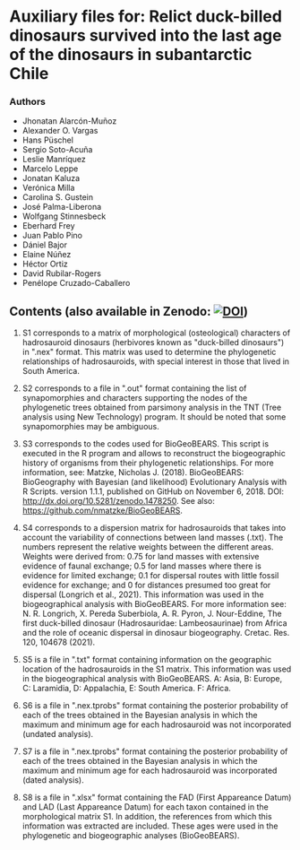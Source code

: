 # Auxiliary files for: Relict duck-billed dinosaurs survived into the last age of the dinosaurs in subantarctic Chile

### **Authors**
- Jhonatan Alarcón-Muñoz
- Alexander O. Vargas
- Hans Püschel
- Sergio Soto-Acuña
- Leslie Manríquez
- Marcelo Leppe
- Jonatan Kaluza
- Verónica Milla
- Carolina S. Gustein
- José Palma-Liberona
- Wolfgang Stinnesbeck
- Eberhard Frey
- Juan Pablo Pino
- Dániel Bajor
-  Elaine Núñez
- Héctor Ortiz
- David Rubilar-Rogers
- Penélope Cruzado-Caballero


## Contents (also available in Zenodo: [![DOI](https://zenodo.org/badge/623092058.svg)](https://zenodo.org/badge/latestdoi/623092058))
1. S1 corresponds to a matrix of morphological (osteological) characters of hadrosauroid dinosaurs (herbivores known as "duck-billed dinosaurs") in ".nex" format. This matrix was used to determine the phylogenetic relationships of hadrosauroids, with special interest in those that lived in South America. 

2. S2 corresponds to a file in ".out" format containing the list of synapomorphies and characters supporting the nodes of the phylogenetic trees obtained from parsimony analysis in the TNT (Tree analysis using New Technology) program. It should be noted that some synapomorphies may be ambiguous.

3. S3 corresponds to the codes used for BioGeoBEARS. This script is executed in the R program and allows to reconstruct the biogeographic history of organisms from their phylogenetic relationships. For more information, see: Matzke, Nicholas J. (2018). BioGeoBEARS: BioGeography with Bayesian (and likelihood) Evolutionary Analysis with R Scripts. version 1.1.1, published on GitHub on November 6, 2018. DOI: http://dx.doi.org/10.5281/zenodo.1478250.
See also: https://github.com/nmatzke/BioGeoBEARS. 

4. S4 corresponds to a dispersion matrix for hadrosauroids that takes into account the variability of connections between land masses (.txt). The numbers represent the relative weights between the different areas. Weights were derived from: 0.75 for land masses with extensive evidence of faunal exchange; 0.5 for land masses where there is evidence for limited exchange; 0.1 for dispersal routes with little fossil evidence for exchange; and 0 for distances presumed too great for dispersal (Longrich et al., 2021). This information was used in the biogeographical analysis with BioGeoBEARS. For more information see: N. R. Longrich, X. Pereda Suberbiola, A. R. Pyron, J. Nour-Eddine, The first duck-billed dinosaur (Hadrosauridae: Lambeosaurinae) from Africa and the role of oceanic dispersal in dinosaur biogeography. Cretac. Res. 120, 104678 (2021).

5. S5 is a file in ".txt" format containing information on the geographic location of the hadrosauroids in the S1 matrix. This information was used in the biogeographical analysis with BioGeoBEARS. A: Asia, B: Europe, C: Laramidia, D: Appalachia, E: South America. F: Africa.

6. S6 is a file in ".nex.tprobs" format containing the posterior probability of each of the trees obtained in the Bayesian analysis in which the maximum and minimum age for each hadrosauroid was not incorporated (undated analysis).

7. S7 is a file in ".nex.tprobs" format containing the posterior probability of each of the trees obtained in the Bayesian analysis in which the maximum and minimum age for each hadrosauroid was incorporated (dated analysis).

8. S8 is a file in ".xlsx" format containing the FAD (First Appareance Datum) and LAD (Last Appareance Datum) for each taxon contained in the morphological matrix S1. In addition, the references from which this information was extracted are included. These ages were used in the phylogenetic and biogeographic analyses (BioGeoBEARS).
